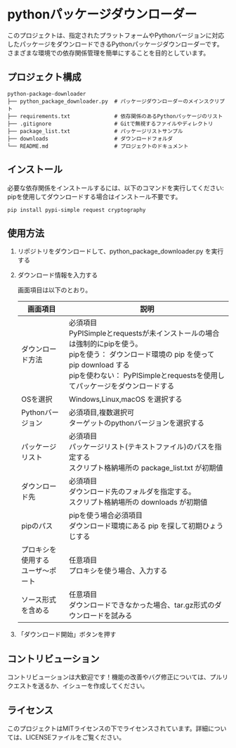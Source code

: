 # pythonパッケージダウンローダー

このプロジェクトは、指定されたプラットフォームやPythonバージョンに対応したパッケージをダウンロードできるPythonパッケージダウンローダーです。さまざまな環境での依存関係管理を簡単にすることを目的としています。

## プロジェクト構成

```
python-package-downloader
├── python_package_downloader.py  # パッケージダウンローダーのメインスクリプト
├── requirements.txt              # 依存関係のあるPythonパッケージのリスト
├── .gitignore                    # Gitで無視するファイルやディレクトリ
├── package_list.txt              # パッケージリストサンプル
├── downloads                     # ダウンロードフォルダ
└── README.md                     # プロジェクトのドキュメント
```

## インストール

必要な依存関係をインストールするには、以下のコマンドを実行してください:
pipを使用してダウンロードする場合はインストール不要です。

```
pip install pypi-simple request cryptography
```

## 使用方法

1. リポジトリをダウンロードして、python_package_downloader.py を実行する


1. ダウンロード情報を入力する

    画面項目は以下のとおり。 

    | 画面項目 | 説明 |
    | ---- | ---- |
    | ダウンロード方法 | 必須項目<br>PyPISimpleとrequestsが未インストールの場合は強制的にpipを使う。<br>pipを使う： ダウンロード環境の pip を使って pip download する <br> pipを使わない： PyPISimpleとrequestsを使用してパッケージをダウンロードする |
    | OSを選択 | Windows,Linux,macOS を選択する |
    | Pythonバージョン | 必須項目,複数選択可<br>ターゲットのpythonバージョンを選択する |
    | パッケージリスト | 必須項目<br>パッケージリスト(テキストファイル)のパスを指定する<br>スクリプト格納場所の package_list.txt が初期値 |
    | ダウンロード先 | 必須項目<br>ダウンロード先のフォルダを指定する。<br>スクリプト格納場所の downloads が初期値 | 
    | pipのパス | pipを使う場合必須項目<br>ダウンロード環境にある pip を探して初期ひょうじする |
    | プロキシを使用する<br>ユーザ～ポート | 任意項目<br>プロキシを使う場合、入力する |
    | ソース形式を含める | 任意項目<br> ダウンロードできなかった場合、tar.gz形式のダウンロードを試みる |  


1. 「ダウンロード開始」ボタンを押す

## コントリビューション

コントリビューションは大歓迎です！機能の改善やバグ修正については、プルリクエストを送るか、イシューを作成してください。

## ライセンス

このプロジェクトはMITライセンスの下でライセンスされています。詳細については、LICENSEファイルをご覧ください。

